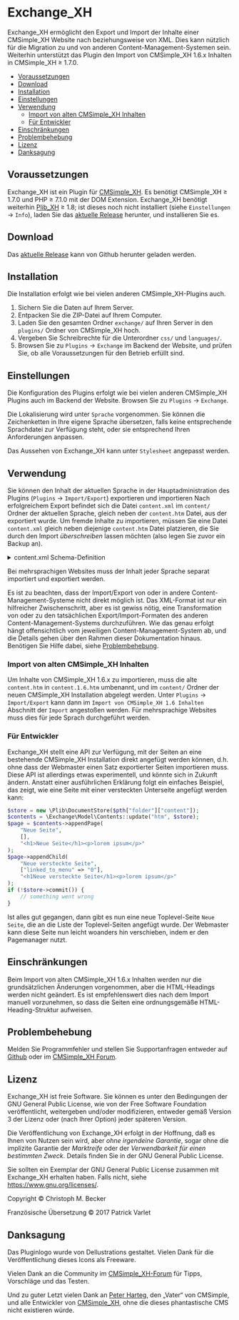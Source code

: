 # Exchange_XH

Exchange_XH ermöglicht den Export und Import der Inhalte einer CMSimple_XH
Website nach beziehungsweise von XML. Dies kann nützlich für die Migration
zu und von anderen Content-Management-Systemen sein.
Weiterhin unterstützt das Plugin den Import von CMSimple_XH 1.6.x Inhalten
in CMSimple_XH ≥ 1.7.0.

- [Voraussetzungen](#voraussetzungen)
- [Download](#download)
- [Installation](#installation)
- [Einstellungen](#einstellungen)
- [Verwendung](#verwendung)
  - [Import von alten CMSimple_XH Inhalten](#import-von-alten-cmsimple_xh-inhalten)
  - [Für Entwickler](#für-entwickler)
- [Einschränkungen](#einschränkungen)
- [Problembehebung](#problembehebung)
- [Lizenz](#lizenz)
- [Danksagung](#danksagung)

## Voraussetzungen

Exchange_XH ist ein Plugin für [CMSimple_XH](https://cmsimple-xh.org/de/).
Es benötigt CMSimple_XH ≥ 1.7.0 und PHP ≥ 7.1.0 mit der DOM Extension.
Exchange_XH benötigt weiterhin [Plib_XH](https://github.com/cmb69/plib_xh) ≥ 1.8;
ist dieses noch nicht installiert (siehe `Einstellungen` → `Info`),
laden Sie das [aktuelle Release](https://github.com/cmb69/plib_xh/releases/latest)
herunter, und installieren Sie es.

## Download

Das [aktuelle Release](https://github.com/cmb69/exchange_xh/releases/latest)
kann von Github herunter geladen werden.

## Installation

Die Installation erfolgt wie bei vielen anderen CMSimple_XH-Plugins auch.

1. Sichern Sie die Daten auf Ihrem Server.
1. Entpacken Sie die ZIP-Datei auf Ihrem Computer.
1. Laden Sie den gesamten Ordner `exchange/` auf Ihren Server in den `plugins/`
   Ordner von CMSimple_XH hoch.
1. Vergeben Sie Schreibrechte für die Unterordner `css/` und `languages/`.
1. Browsen Sie zu `Plugins` → `Exchange` im  Backend der Website,
   und prüfen Sie, ob alle Voraussetzungen für den Betrieb erfüllt sind.

## Einstellungen

Die Konfiguration des Plugins erfolgt wie bei vielen anderen CMSimple_XH Plugins
auch im Backend der Website. Browsen Sie zu `Plugins` → `Exchange`.

<!-- Sie können die Original-Einstellungen von Exchange_XH unter
    `Konfiguration` ändern. Beim Überfahren der Hilfe-Icons mit der Maus
    werden Hinweise zu den Einstellungen angezeigt. -->

Die Lokalisierung wird unter `Sprache` vorgenommen. Sie können die
Zeichenketten in Ihre eigene Sprache übersetzen, falls keine entsprechende
Sprachdatei zur Verfügung steht, oder sie entsprechend Ihren Anforderungen
anpassen.

Das Aussehen von Exchange_XH kann unter `Stylesheet` angepasst werden.

## Verwendung

Sie können den Inhalt der aktuellen Sprache in der Hauptadministration des
Plugins (`Plugins` → `Import/Export`) exportieren und importieren
Nach erfolgreichem Export befindet sich die Datei `content.xml` im `content/`
Ordner der aktuellen Sprache, gleich neben der `content.htm` Datei, aus der
exportiert wurde. Um fremde Inhalte zu importieren, müssen Sie eine Datei
`content.xml` gleich neben diejenige
`content.htm` Datei platzieren, die Sie durch den Import *überschreiben*
lassen möchten (also legen Sie zuvor ein Backup an).

<details>
<summary>content.xml Schema-Definition</summary>

````xml
<?xml version="1.0" encoding="UTF-8"?>
<grammar xmlns="http://relaxng.org/ns/structure/1.0">
  <start>
    <ref name="Contents"/>
  </start>

  <define name="Contents">
    <element name="contents">
      <attribute name="version"/>
      <zeroOrMore>
        <ref name="Page"/>
      </zeroOrMore>
    </element>
  </define>

  <define name="Page">
    <element name="page">
      <attribute name="title"/>
      <element name="data">
        <zeroOrMore>
          <attribute>
            <anyName/>
            <text/>
          </attribute>
        </zeroOrMore>
      </element>
      <element name="content">
        <text/>
      </element>
      <zeroOrMore>
        <ref name="Page"/>
      </zeroOrMore>
    </element>
  </define>
</grammar>
````
</details>

Bei mehrsprachigen Websites muss der Inhalt jeder Sprache separat importiert
und exportiert werden.

Es ist zu beachten, dass der Import/Export von oder in andere Content-Management-Systeme
nicht direkt möglich ist. Das XML-Format ist nur ein hilfreicher Zwischenschritt,
aber es ist gewiss nötig, eine Transformation von oder zu den tatsächlichen
Export/Import-Formaten des anderen Content-Management-Systems durchzuführen.
Wie das genau erfolgt hängt offensichtlich vom jeweiligen Content-Management-System
ab, und die Details gehen über den Rahmen dieser Dokumentation hinaus.
Benötigen Sie Hilfe dabei, siehe [Problembehebung](#problembehebung).

### Import von alten CMSimple_XH Inhalten

Um Inhalte von CMSimple_XH 1.6.x zu importieren, muss die alte `content.htm`
in `content.1.6.htm` umbenannt, und im `content/` Ordner der neuen
CMSimple_XH Installation abgelegt werden. Unter `Plugins` → `Import/Export`
kann dann im `Import von CMSimple_XH 1.6 Inhalten` Abschnitt der `Import`
angestoßen werden.  Für mehrsprachige Websites muss dies für jede Sprach
durchgeführt werden.

### Für Entwickler

Exchange_XH stellt eine API zur Verfügung, mit der Seiten an eine bestehende
CMSimple_XH Installation direkt angefügt werden können, d.h. ohne dass der
Webmaster einen Satz exportierter Seiten importieren muss. Diese API ist
allerdings etwas experimentell, und könnte sich in Zukunft ändern. Anstatt
einer ausführlichen Erklärung folgt ein einfaches Beispiel, das zeigt, wie
eine Seite mit einer versteckten Unterseite angefügt werden kann:

````php
$store = new \Plib\DocumentStore($pth["folder"]["content"]);
$contents = \Exchange\Model\Contents::update("htm", $store);
$page = $contents->appendPage(
    "Neue Seite",
    [],
    "<h1>Neue Seite</h1><p>lorem ipsum</p>"
);
$page->appendChild(
    "Neue versteckte Seite",
    ["linked_to_menu" => "0"],
    "<h1Neue versteckte Seite</h1><p>lorem ipsum</p>"
);
if (!$store->commit()) {
    // something went wrong
}
````

Ist alles gut gegangen, dann gibt es nun eine neue Toplevel-Seite `Neue Seite`,
die an die Liste der Toplevel-Seiten angefügt wurde. Der Webmaster kann diese
Seite nun leicht woanders hin verschieben, indem er den Pagemanager nutzt.

## Einschränkungen

Beim Import von alten CMSimple_XH 1.6.x Inhalten werden nur die grundsätzlichen
Änderungen vorgenommen, aber die HTML-Headings werden nicht geändert. Es ist
empfehlenswert dies nach dem Import manuell vorzunehmen, so dass die Seiten
eine ordnungsgemäße HTML-Heading-Struktur aufweisen.

## Problembehebung

Melden Sie Programmfehler und stellen Sie Supportanfragen entweder auf
[Github](https://github.com/cmb69/exchange_xh/issues)
oder im [CMSimple\_XH Forum](https://cmsimpleforum.com/).

## Lizenz

Exchange_XH ist freie Software. Sie können es unter den Bedingungen
der GNU General Public License, wie von der Free Software Foundation
veröffentlicht, weitergeben und/oder modifizieren, entweder gemäß
Version 3 der Lizenz oder (nach Ihrer Option) jeder späteren Version.

Die Veröffentlichung von Exchange_XH erfolgt in der Hoffnung, daß es
Ihnen von Nutzen sein wird, aber *ohne irgendeine Garantie*, sogar ohne
die implizite Garantie der *Marktreife* oder der *Verwendbarkeit für einen
bestimmten Zweck*. Details finden Sie in der GNU General Public License.

Sie sollten ein Exemplar der GNU General Public License zusammen mit
Exchange_XH erhalten haben. Falls nicht, siehe <https://www.gnu.org/licenses/>.

Copyright © Christoph M. Becker

Französische Übersetzung © 2017 Patrick Varlet

## Danksagung

Das Pluginlogo wurde von Dellustrations gestaltet.
Vielen Dank für die Veröffentlichung dieses Icons als Freeware.

Vielen Dank an die Community im
[CMSimple_XH-Forum](https://www.cmsimpleforum.com/)
für Tipps, Vorschläge und das Testen.

Und zu guter Letzt vielen Dank an
[Peter Harteg](https://www.harteg.dk/), den „Vater“ von CMSimple,
und alle Entwickler von [CMSimple_XH](https://www.cmsimple-xh.org/de/),
ohne die dieses phantastische CMS nicht existieren würde.
